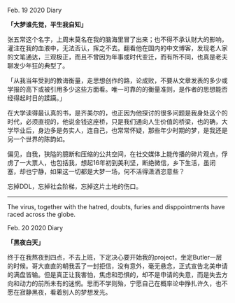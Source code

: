 Feb. 19 2020 Diary 

**「大梦谁先觉，平生我自知」**

张五常这个名字，上周末莫名在我的脑海里冒了出来；也不得不承认财大的影响，灌注在我的血液中，无法否认，挥之不去。翻看他在国内的中文博客，发现老人家的文笔通达，三观极正，而且不曾因为年事或时代变迁，而有所不同，也真是老夫聊发少年狂的典型了。 

「从我当年受到的教诲衡量，走思想创作的路，论成败，不要从文章发表的多少或学报的高下或被引用多少这些方面看。唯一可靠的的衡量准则，是作者的思想能否经得起时日的蹂躏。」

在大学读得最认真的书，是齐美尔的，也正因为他探讨的很多问题是我身处这个的时代，必须直视的，他说金钱这座桥，只是我们通向人生价值的桥梁，也的确，大学毕业后，身边多是务实人，连自己，也常常怀疑，那些年少时期的梦，是我还是另一个世界的陈韵如。

偏见，自我，狭隘的臆断和压缩的公共空间，在社交媒体上能传播的碎片观点，俘虏了一大票人，也包括我，想起16年初到美利坚，断绝微信，乡下生活，虽闭塞，却也宁静，如果这一切都是大梦一场，何不活得潇洒恣意些？

忘掉DDL，忘掉社会阶梯，忘掉这片土地的伤口。

---

The virus, together with the hatred, doubts, furies and disppointments have raced across the globe. 

Feb. 20 2020 Diary 

**「黑夜白天」**

终于在我熬夜到四点，不去上班，下定决心要开始我的project，坐定Butler一层的时候。哥大直直的朝我丢了一封拒信，没有意外，毫无悬念，正式宣告北美申请的满盘皆输。但是真正让我害怕，焦虑和恐惧的，却不是申请的失意，而是失去方向和动力的前所未有的迷惘。思而不学则殆，宁愿自己在概率论中挣扎许久，也不愿在寂静黑夜，看着别人的梦想发光。







